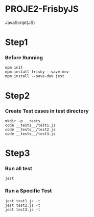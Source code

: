 # PROJE2-FrisbyJS
 JavaScript(JS)
# Step1
### Before Running
    npm init
    npm install frisby --save-dev
    npm install --save-dev jest
# Step2
### Create Test cases in test directory
    mkdir -p __tests__
    code __tests__/test1.js
    code __tests__/test2.js
    code __tests__/test3.js
# Step3
### Run all test
    jest
### Run a Specific Test
    jest test1.js -t
    jest test2.js -t
    jest test3.js -t
